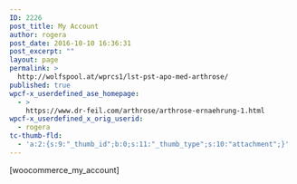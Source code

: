 ```yaml
---
ID: 2226
post_title: My Account
author: rogera
post_date: 2016-10-10 16:36:31
post_excerpt: ""
layout: page
permalink: >
  http://wolfspool.at/wprcs1/lst-pst-apo-med-arthrose/
published: true
wpcf-x_userdefined_ase_homepage:
  - >
    https://www.dr-feil.com/arthrose/arthrose-ernaehrung-1.html
wpcf-x_userdefined_x_orig_userid:
  - rogera
tc-thumb-fld:
  - 'a:2:{s:9:"_thumb_id";b:0;s:11:"_thumb_type";s:10:"attachment";}'
---
```

[woocommerce_my_account]